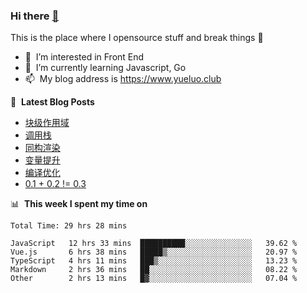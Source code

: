 ### Hi there <a href="https://www.yueluo.club/"> 👋 </a>
This is the place where I opensource stuff and break things :rofl:

- 👀 &nbsp;I’m interested in Front End
- 🌱 &nbsp;I’m currently learning Javascript, Go
- 📫 &nbsp;My blog address is https://www.yueluo.club

📕 &nbsp;**Latest Blog Posts**

<!-- BLOG-POST-LIST:START -->
- [块级作用域](https://www.yueluo.club/detail?articleId=62d562b4397c3e0980cd3e9c)
- [调用栈](https://www.yueluo.club/detail?articleId=62d42236397c3e0980cd378b)
- [同构渲染](https://www.yueluo.club/detail?articleId=62d37c13397c3e0980cd321f)
- [变量提升](https://www.yueluo.club/detail?articleId=62d1631f397c3e0980cd25dd)
- [编译优化](https://www.yueluo.club/detail?articleId=62d0ab22397c3e0980cd2090)
- [0.1 + 0.2 != 0.3](https://www.yueluo.club/detail?articleId=62cffdbe397c3e0980cd1cd6)
<!-- BLOG-POST-LIST:END -->

📊 &nbsp;**This week I spent my time on**

<!--START_SECTION:waka-->

```text
Total Time: 29 hrs 28 mins

JavaScript   12 hrs 33 mins  ██████████░░░░░░░░░░░░░░░   39.62 %
Vue.js       6 hrs 38 mins   █████▒░░░░░░░░░░░░░░░░░░░   20.97 %
TypeScript   4 hrs 11 mins   ███▒░░░░░░░░░░░░░░░░░░░░░   13.23 %
Markdown     2 hrs 36 mins   ██░░░░░░░░░░░░░░░░░░░░░░░   08.22 %
Other        2 hrs 13 mins   █▓░░░░░░░░░░░░░░░░░░░░░░░   07.04 %
```

<!--END_SECTION:waka-->